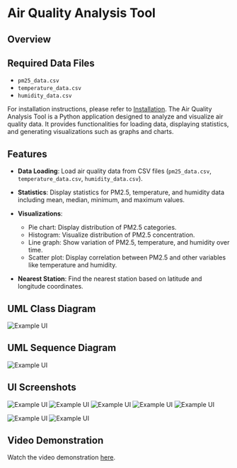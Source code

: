 # Air Quality Analysis Tool

## Overview

## Required Data Files
- `pm25_data.csv`
- `temperature_data.csv`
- `humidity_data.csv`


For installation instructions, please refer to [Installation](https://github.com/SunthornK/Year1_Project/wiki/Installation).
The Air Quality Analysis Tool is a Python application designed to analyze and visualize air quality data. It provides functionalities for loading data, displaying statistics, and generating visualizations such as graphs and charts.

## Features

- **Data Loading**: Load air quality data from CSV files (`pm25_data.csv`, `temperature_data.csv`, `humidity_data.csv`).
  
- **Statistics**: Display statistics for PM2.5, temperature, and humidity data including mean, median, minimum, and maximum values.
  
- **Visualizations**:
  - Pie chart: Display distribution of PM2.5 categories.
  - Histogram: Visualize distribution of PM2.5 concentration.
  - Line graph: Show variation of PM2.5, temperature, and humidity over time.
  - Scatter plot: Display correlation between PM2.5 and other variables like temperature and humidity.

- **Nearest Station**: Find the nearest station based on latitude and longitude coordinates.


## UML Class Diagram
![Example UI](screenshots/AirQualityUML.png)
## UML Sequence Diagram
![Example UI](screenshots/Sequence.png)
## UI Screenshots
![Example UI](screenshots/1.png)
![Example UI](screenshots/4.png)
![Example UI](screenshots/5.png)
![Example UI](screenshots/2.png)
![Example UI](screenshots/3.png)

![Example UI](screenshots/6.png)
![Example UI](screenshots/7.png)

## Video Demonstration

Watch the video demonstration [here](https://drive.google.com/file/d/1EA0h02twi82FzKtXD9TowNL4A8oDkVa5/view?usp=sharing).